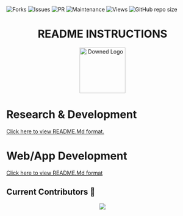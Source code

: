 ![Forks](https://img.shields.io/github/forks/ACM-SIGKDD-SRM-KTR-STUDENT-CHAPTER/README_INSTRUCTIONS.svg)
![Issues](https://img.shields.io/github/issues/ACM-SIGKDD-SRM-KTR-STUDENT-CHAPTER/README_INSTRUCTIONS.svg)
![PR](https://img.shields.io/github/issues-pr/ACM-SIGKDD-SRM-KTR-STUDENT-CHAPTER/README_INSTRUCTIONS.svg)
![Maintenance](https://img.shields.io/badge/Maintained%3F-yes-green.svg)
![Views](https://views.whatilearened.today/views/github/ACM-SIGKDD-SRM-KTR-STUDENT-CHAPTER/README_INSTRUCTIONS.svg)
![GitHub repo size](https://img.shields.io/github/repo-size/ACM-SIGKDD-SRM-KTR-STUDENT-CHAPTER/README_INSTRUCTIONS)

  <h1 align="center">README INSTRUCTIONS</h1>

  <p align="center">
    <img alt = "Downed Logo" width="120" src = "https://srmsigkddtesting.vercel.app/static/media/srmsigkdd.23f2521d9133f1a1056f.png">
  </p>
  
  # Research & Development
<a href="R&D/README.Md">Click here to view README.Md format.</a>

  # Web/App Development
<a href="WEBAPP/README.Md">Click here to view README.Md format</a>

 ## Current Contributors 🔻
<div align="center"><a href="https://github.com/ACM-SIGKDD-SRM-KTR-STUDENT-CHAPTER/README_INSTRUCTIONS/graphs/contributors">
<img src="https://contrib.rocks/image?repo=ACM-SIGKDD-SRM-KTR-STUDENT-CHAPTER/README_INSTRUCTIONS" />
</a>
</div>
